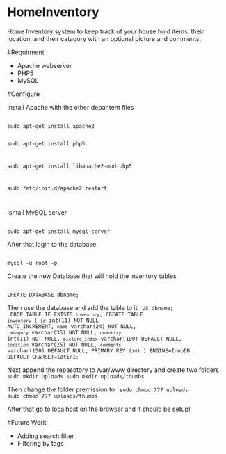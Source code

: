 # HomeInventory
Home Inventory system to keep track of your house hold items, their location, and their catagory with an optional picture and comments.

#Requirment

- Apache webserver
- PHP5
- MySQL

#Configure

Install Apache with the other depantent files

<code>
sudo apt-get install apache2

sudo apt-get install php5

sudo apt-get install libapache2-mod-php5

sudo /etc/init.d/apache2 restart

</code>

Isntall MySQL server 


<code>
sudo apt-get install mysql-server
</code>

After that login to the database

<code>
mysql -u root -p
</code>

Create the new Database that will hold the inventory tables

<code>
CREATE DATABASE dbname;
</code>

Then use the database and add the table to it
<code>
US dbname;
</code>
<code>
DROP TABLE IF EXISTS `inventory`;
CREATE TABLE `inventory` (
  `id` int(11) NOT NULL AUTO_INCREMENT,
  `name` varchar(24) NOT NULL,
  `catagory` varchar(35) NOT NULL,
  `quantity` int(11) NOT NULL,
  `picture_index` varchar(100) DEFAULT NULL,
  `location` varchar(25) NOT NULL,
  `comments` varchar(150) DEFAULT NULL,
  PRIMARY KEY (`id`)
) ENGINE=InnoDB DEFAULT CHARSET=latin1;
</code>

Next append the repasotory to /var/www directory
and create two folders
<code>
sudo mkdir uploads
sudo mkdir uploads/thumbs
</code>

Then change the folder premission to 
<code>
sudo chmod 777 uploads
sudo chmod 777 uploads/thumbs
</code>

After that go to localhost on the browser and it should be setup!

#Future Work

- Adding search filter
- Filtering by tags
